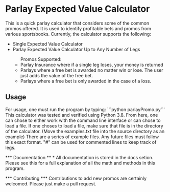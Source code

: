 <h1> Parlay Expected Value Calculator </h1>

This is a quick parlay calculator that considers some of the common promos offered. It is used to identify profitable bets and promos from various sportsbooks. 
Currently, the calculator supports the following:

<ul>
  <li>Single Expected Value Calculator</li>
  <li>Parlay Expected Value Calculator Up to Any Number of Legs</li>
  <ul> Promos Supported:
    <li>Parlay Insurance where if a single leg loses, your money is returned
    </li>
    <li> Parlays where a free bet is awarded no matter win or lose. The user just adds the value of the free bet. </li>
    <li> Parlays where a free bet is only awarded in the case of a loss. </li>
  </ul>
</ul> 

<h2>Usage</h2>
For usage, one must run the program by typing:
```python parlayPromo.py```
This calculator was tested and verified using Python 3.8. 
From here, one can chose to either work with the command line interface or can chose to load a file. If one choses to load a file, make sure that file is in the directory of the calculator. (Move the examples.txt file into the source directory as an example)
There are a series of example files. Any future files must follow this exact format. "#" can be used for commented lines to keep track of legs. 

*** Documentation ** *
All documentation is stored in the docs setion. Please see this for a full explanation of all the math and methods in this program.

*** Contributing ***
Contributions to add new promos are certainly welcomed. Please just make a pull request. 
